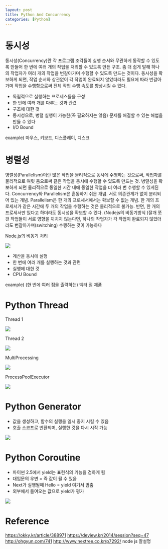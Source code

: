 ```yaml
---
layout: post
title: Python And Concurrency
categories: [Python]
---
```


# 동시성

동시성(Concurrency)란 각 프로그램 조각들이 실행 순서와 무관하게 동작할 수 있도록 만들어 한 번에 여러 개의 작업을 처리할 수 있도록 만든 구조. 좀 더 쉽게 말해 하나의 작업자가 여러 개의 작업을 번갈아가며 수행할 수 있도록 만드는 것이다. 동시성을 확보하게 되면, 작업 순서와 상관없이 각 작업이 완료되지 않았더라도 필요에 따라 번갈아 가며 작업을 수행함으로써 전체 작업 수행 속도를 향상시킬 수 있다.

- 독립적으로 실행하는 프로세스들을 구성
- 한 번에 여러 개를 다루는 것과 관련
- 구조에 대한 것
- 동시성으로, 병렬 실행이 가능한(꼭 필요하지는 않음) 문제를 해결할 수 있는 해법을 만들 수 있다
- I/O Bound

example) 마우스, 키보드, 디스플레이, 디스크



# 병렬성

병렬성(Parallelism)이란 많은 작업을 물리적으로 동시에 수행하는 것으로써, 작업자를 물리적으로 여럿 둠으로써 같은 작업을 동시에 수행할 수 있도록 만드는 것. 병렬성을 확보하게 되면 물리적으로 동일한 시간 내에 동일한 작업을 더 여러 번 수행할 수 있게된다. Concurrency와 Parallelism은 혼동하기 쉬운 개념. 서로 의존관계가 없이 분리되어 있는 개념. Parallelism은 한 개의 프로세서에서는 확보할 수 없는 개념. 한 개의 프로세서가 같은 시간에 두 개의 작업을 수행하는 것은 물리적으로 불가능. 반면, 한 개의 프로세서만 있다고 하더라도 동시성을 확보할 수 있다. (Nodejs의 비동기방식 )잘개 쪼갠 작업들이 서로 영향을 끼치지 않는다면, 하나의 작업자가 각 작업이 완료되지 않았더라도 번갈아가며(switching) 수행하는 것이 가능하다

Node.js의 비동기 처리

![](/assets/images/pythonAndConcurrency/1.png)

- 계산을 동시에 실행
- 한 번에 여러 개를 실행하는 것과 관련
- 실행에 대한 것
- CPU Bound

example) (한 번에 여러 점을 출력하는) 벡터 점 제품



# Python Thread
Thread 1

![](/assets/images/pythonAndConcurrency/2.png)

Thread 2

![](/assets/images/pythonAndConcurrency/3.png)

MultiProcessing

![](/assets/images/pythonAndConcurrency/4.png)

ProcessPoolExecutor

![](/assets/images/pythonAndConcurrency/5.png)



# Python Generator

- 값을 생성하고, 함수의 실행을 일시 중지 시킬 수 있음
- 호출 스코프로 반환되며, 실행한 것을 다시 시작 가능
  
![](/assets/images/pythonAndConcurrency/6.png)



# Python Coroutine
- 파이썬 2.5에서 yield는 표현식의 기능을 겸하게 됨
- 대입문의 우변 = 즉 값이 될 수 있음
- Next가 실행될때 Hello = yield 여기서 멈춤
- 외부에서 들여오는 값으로 yield가 평가

![](/assets/images/pythonAndConcurrency/7.png)



# Reference
https://okky.kr/article/388971
https://deview.kr/2014/session?seq=47
http://ohgyun.com/741
http://www.nextree.co.kr/p7292/  node js 잘설명
